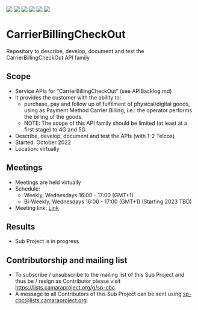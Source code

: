 <a href="https://github.com/camaraproject/CarrierBillingCheckOut/commits/" title="Last Commit"><img src="https://img.shields.io/github/last-commit/camaraproject/CarrierBillingCheckOut?style=plastic"></a>
<a href="https://github.com/camaraproject/CarrierBillingCheckOut/issues" title="Open Issues"><img src="https://img.shields.io/github/issues/camaraproject/CarrierBillingCheckOut?style=plastic"></a>
<a href="https://github.com/camaraproject/CarrierBillingCheckOut/pulls" title="Open Pull Requests"><img src="https://img.shields.io/github/issues-pr/camaraproject/CarrierBillingCheckOut?style=plastic"></a>
<a href="https://github.com/camaraproject/CarrierBillingCheckOut/graphs/contributors" title="Contributors"><img src="https://img.shields.io/github/contributors/camaraproject/CarrierBillingCheckOut?style=plastic"></a>
<a href="https://github.com/camaraproject/CarrierBillingCheckOut" title="Repo Size"><img src="https://img.shields.io/github/repo-size/camaraproject/CarrierBillingCheckOut?style=plastic"></a>
<a href="https://github.com/camaraproject/CarrierBillingCheckOut/blob/main/LICENSE" title="License"><img src="https://img.shields.io/badge/License-Apache%202.0-green.svg?style=plastic"></a>

# CarrierBillingCheckOut
Repository to describe, develop, document and test the CarrierBillingCheckOut API family

## Scope
* Service APIs for “CarrierBillingCheckOut” (see APIBacklog.md)  
* It provides the customer with the ability to:  
  * purchase, pay and follow up of fulfilment of physical/digital goods, using as Payment Method Carrier Billing, i.e.: the operator performs the billing of the goods.
  * NOTE: The scope of this API family should be limited (at least at a first stage) to 4G and 5G.
* Describe, develop, document and test the APIs (with 1-2 Telcos)  
* Started: October 2022
* Location: virtually  

## Meetings
* Meetings are held virtually
* Schedule:
  * Weekly, Wednesdays 16:00 - 17:00 (GMT+1)
  * Bi-Weekly, Wednesdays 16:00 - 17:00 (GMT+1) (Starting 2023 TBD)
* Meeting link: [Link](https://teams.microsoft.com/l/meetup-join/19%3ameeting_MjlhNzg3NTctYjAyYS00ZjM0LTlmZDEtYjE2NGFmNjYyZmM5%40thread.v2/0?context=%7b%22Tid%22%3a%229744600e-3e04-492e-baa1-25ec245c6f10%22%2c%22Oid%22%3a%2219764050-b5d5-4991-9f15-d10905a94c08%22%7d)

## Results
* Sub Project is in progress

## Contributorship and mailing list
* To subscribe / unsubscribe to the mailing list of this Sub Project and thus be / resign as Contributor please visit <https://lists.camaraproject.org/g/sp-cbc>.
* A message to all Contributors of this Sub Project can be sent using <sp-cbc@lists.camaraproject.org>.

